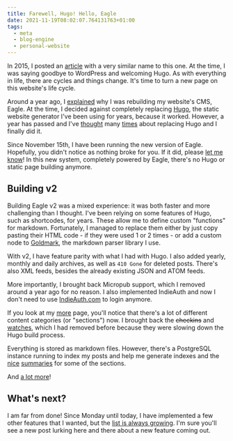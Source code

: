 ```yaml
---
title: Farewell, Hugo! Hello, Eagle
date: 2021-11-19T08:02:07.764131763+01:00
tags:
  - meta
  - blog-engine
  - personal-website
---
```


In 2015, I posted an [article](/2015/08/12/farewell-wordpress-hello-hugo) with a very similar name to this one. At the time, I was saying goodbye to WordPress and welcoming Hugo. As with everything in life, there are cycles and things change. It's time to turn a new page on this website's life cycle.

<!--more-->

Around a year ago, I [explained](/2020/10/12/rebuilding-eagle-cms) why I was rebuilding my website's CMS, Eagle. At the time, I decided against completely replacing [Hugo](http://gohugo.io/), the static website generator I've been using for years, because it worked. However, a year has passed and I've [thought](/tags/meta) many [times](/2021/02/04/is-it-time-build-cms) about replacing Hugo and I finally did it.

Since November 15th, I have been running the new version of Eagle. Hopefully, you didn't notice as nothing broke for you. If it did, please [let me know](/contact)! In this new system, completely powered by Eagle, there's no Hugo or static page building anymore.

## Building v2

Building Eagle v2 was a mixed experience: it was both faster and more challenging than I thought. I've been relying on some features of Hugo, such as shortcodes, for years. These allow me to define custom "functions" for markdown. Fortunately, I managed to replace them either by just copy pasting their HTML code - if they were used 1 or 2 times - or add a custom node to [Goldmark](https://github.com/yuin/goldmark), the markdown parser library I use.

With v2, I have feature parity with what I had with Hugo. I also added yearly, monthly and daily archives, as well as `410 Gone` for deleted posts. There's also XML feeds, besides the already existing JSON and ATOM feeds.

More importantly, I brought back Micropub support, which I removed around a year ago for no reason. I also implemented IndieAuth and now I don't need to use [IndieAuth.com](https://indieauth.com/) to login anymore.

If you look at my [more](/more) page, you'll notice that there's a lot of different content categories (or "sections") now. I brought back the ~~checkins~~ and [watches](/watches), which I had removed before because they were slowing down the Hugo build process.

Everything is stored as markdown files. However, there's a PostgreSQL instance running to index my posts and help me generate indexes and the [nice](/watches) [summaries](/readings) for some of the sections.

And [a lot more](https://github.com/hacdias/eagle/issues/34)!

## What's next?

I am far from done! Since Monday until today, I have implemented a few other features that I wanted, but the [list is always growing](https://github.com/hacdias/eagle/issues?q=is%3Aissue+is%3Aopen+sort%3Aupdated-desc). I'm sure you'll see a new post lurking here and there about a new feature coming out.
